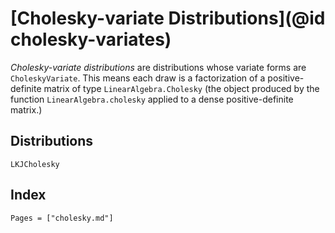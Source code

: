 # [Cholesky-variate Distributions](@id cholesky-variates)

*Cholesky-variate distributions* are distributions whose variate forms are `CholeskyVariate`. This means each draw is a factorization of a positive-definite matrix of type `LinearAlgebra.Cholesky` (the object produced by the function `LinearAlgebra.cholesky` applied to a dense positive-definite matrix.)

## Distributions

```@docs
LKJCholesky
```

## Index

```@index
Pages = ["cholesky.md"]
```
